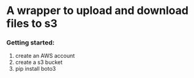 # A wrapper to upload and download files to s3
### Getting started:
1. create an AWS account
2. create a s3 bucket
3. pip install boto3
